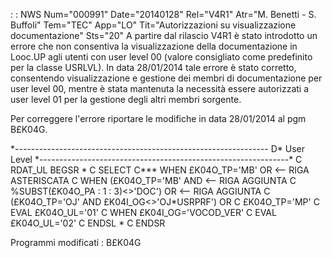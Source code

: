  :  : NWS Num="000991" Date="20140128" Rel="V4R1" Atr="M. Benetti - S. Buffoli" Tem="TEC" App="LO" Tit="Autorizzazioni su visualizzazione documentazione" Sts="20"
A partire dal rilascio V4R1 è stato introdotto un errore che non consentiva la visualizzazione della documentazione in Looc.UP agli utenti con user level 00 (valore consigliato come predefinito
per la classe USRLVL).
In data 28/01/2014 tale errore è stato corretto, consentendo visualizzazione e gestione dei membri
di documentazione per user level 00, mentre è stata mantenuta la necessità essere autorizzati a user level 01 per la gestione degli altri membri sorgente.

Per correggere l'errore riportare le modifiche in data 28/01/2014 al pgm B£K04G.

 \*---------------------------------------------------------------
D\* User Level
 \*--------------------------------------------------------------\*
C     RDAT_UL       BEGSR
 \*
C                   SELECT
C\*\*\*                WHEN      £K04O_TP='MB' OR                               <-- RIGA ASTERISCATA
C                   WHEN      (£K04O_TP='MB' AND                             <-- RIGA AGGIUNTA
C                             %SUBST(£K04O_PA : 1 : 3)<>'DOC') OR                <-- RIGA AGGIUNTA
C                             (£K04O_TP='OJ' AND £K04I_OG<>'OJ\*USRPRF') OR
C                             £K04O_TP='MP'
C                   EVAL      £K04O_UL='01'
C                   WHEN      £K04I_OG='VOCOD_VER'
C                   EVAL      £K04O_UL='02'
C                   ENDSL
 \*
C                   ENDSR

Programmi modificati :  B£K04G

